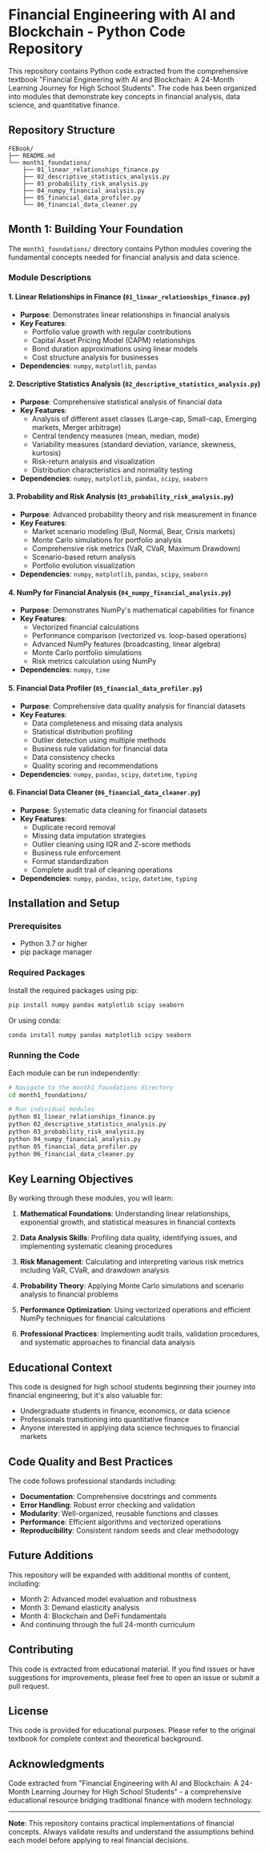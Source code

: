 # Financial Engineering with AI and Blockchain - Python Code Repository

This repository contains Python code extracted from the comprehensive textbook "Financial Engineering with AI and Blockchain: A 24-Month Learning Journey for High School Students". The code has been organized into modules that demonstrate key concepts in financial analysis, data science, and quantitative finance.

## Repository Structure

```
FEBook/
├── README.md
└── month1_foundations/
    ├── 01_linear_relationships_finance.py
    ├── 02_descriptive_statistics_analysis.py
    ├── 03_probability_risk_analysis.py
    ├── 04_numpy_financial_analysis.py
    ├── 05_financial_data_profiler.py
    └── 06_financial_data_cleaner.py
```

## Month 1: Building Your Foundation

The `month1_foundations/` directory contains Python modules covering the fundamental concepts needed for financial analysis and data science.

### Module Descriptions

#### 1. Linear Relationships in Finance (`01_linear_relationships_finance.py`)
- **Purpose**: Demonstrates linear relationships in financial analysis
- **Key Features**:
  - Portfolio value growth with regular contributions
  - Capital Asset Pricing Model (CAPM) relationships
  - Bond duration approximations using linear models
  - Cost structure analysis for businesses
- **Dependencies**: `numpy`, `matplotlib`, `pandas`

#### 2. Descriptive Statistics Analysis (`02_descriptive_statistics_analysis.py`)
- **Purpose**: Comprehensive statistical analysis of financial data
- **Key Features**:
  - Analysis of different asset classes (Large-cap, Small-cap, Emerging markets, Merger arbitrage)
  - Central tendency measures (mean, median, mode)
  - Variability measures (standard deviation, variance, skewness, kurtosis)
  - Risk-return analysis and visualization
  - Distribution characteristics and normality testing
- **Dependencies**: `numpy`, `matplotlib`, `pandas`, `scipy`, `seaborn`

#### 3. Probability and Risk Analysis (`03_probability_risk_analysis.py`)
- **Purpose**: Advanced probability theory and risk measurement in finance
- **Key Features**:
  - Market scenario modeling (Bull, Normal, Bear, Crisis markets)
  - Monte Carlo simulations for portfolio analysis
  - Comprehensive risk metrics (VaR, CVaR, Maximum Drawdown)
  - Scenario-based return analysis
  - Portfolio evolution visualization
- **Dependencies**: `numpy`, `matplotlib`, `pandas`, `scipy`, `seaborn`

#### 4. NumPy for Financial Analysis (`04_numpy_financial_analysis.py`)
- **Purpose**: Demonstrates NumPy's mathematical capabilities for finance
- **Key Features**:
  - Vectorized financial calculations
  - Performance comparison (vectorized vs. loop-based operations)
  - Advanced NumPy features (broadcasting, linear algebra)
  - Monte Carlo portfolio simulations
  - Risk metrics calculation using NumPy
- **Dependencies**: `numpy`, `time`

#### 5. Financial Data Profiler (`05_financial_data_profiler.py`)
- **Purpose**: Comprehensive data quality analysis for financial datasets
- **Key Features**:
  - Data completeness and missing data analysis
  - Statistical distribution profiling
  - Outlier detection using multiple methods
  - Business rule validation for financial data
  - Data consistency checks
  - Quality scoring and recommendations
- **Dependencies**: `numpy`, `pandas`, `scipy`, `datetime`, `typing`

#### 6. Financial Data Cleaner (`06_financial_data_cleaner.py`)
- **Purpose**: Systematic data cleaning for financial datasets
- **Key Features**:
  - Duplicate record removal
  - Missing data imputation strategies
  - Outlier cleaning using IQR and Z-score methods
  - Business rule enforcement
  - Format standardization
  - Complete audit trail of cleaning operations
- **Dependencies**: `numpy`, `pandas`, `scipy`, `datetime`, `typing`

## Installation and Setup

### Prerequisites
- Python 3.7 or higher
- pip package manager

### Required Packages
Install the required packages using pip:

```bash
pip install numpy pandas matplotlib scipy seaborn
```

Or using conda:

```bash
conda install numpy pandas matplotlib scipy seaborn
```

### Running the Code

Each module can be run independently:

```bash
# Navigate to the month1_foundations directory
cd month1_foundations/

# Run individual modules
python 01_linear_relationships_finance.py
python 02_descriptive_statistics_analysis.py
python 03_probability_risk_analysis.py
python 04_numpy_financial_analysis.py
python 05_financial_data_profiler.py
python 06_financial_data_cleaner.py
```

## Key Learning Objectives

By working through these modules, you will learn:

1. **Mathematical Foundations**: Understanding linear relationships, exponential growth, and statistical measures in financial contexts

2. **Data Analysis Skills**: Profiling data quality, identifying issues, and implementing systematic cleaning procedures

3. **Risk Management**: Calculating and interpreting various risk metrics including VaR, CVaR, and drawdown analysis

4. **Probability Theory**: Applying Monte Carlo simulations and scenario analysis to financial problems

5. **Performance Optimization**: Using vectorized operations and efficient NumPy techniques for financial calculations

6. **Professional Practices**: Implementing audit trails, validation procedures, and systematic approaches to financial data analysis

## Educational Context

This code is designed for high school students beginning their journey into financial engineering, but it's also valuable for:

- Undergraduate students in finance, economics, or data science
- Professionals transitioning into quantitative finance
- Anyone interested in applying data science techniques to financial markets

## Code Quality and Best Practices

The code follows professional standards including:

- **Documentation**: Comprehensive docstrings and comments
- **Error Handling**: Robust error checking and validation
- **Modularity**: Well-organized, reusable functions and classes
- **Performance**: Efficient algorithms and vectorized operations
- **Reproducibility**: Consistent random seeds and clear methodology

## Future Additions

This repository will be expanded with additional months of content, including:

- Month 2: Advanced model evaluation and robustness
- Month 3: Demand elasticity analysis
- Month 4: Blockchain and DeFi fundamentals
- And continuing through the full 24-month curriculum

## Contributing

This code is extracted from educational material. If you find issues or have suggestions for improvements, please feel free to open an issue or submit a pull request.

## License

This code is provided for educational purposes. Please refer to the original textbook for complete context and theoretical background.

## Acknowledgments

Code extracted from "Financial Engineering with AI and Blockchain: A 24-Month Learning Journey for High School Students" - a comprehensive educational resource bridging traditional finance with modern technology.

---

**Note**: This repository contains practical implementations of financial concepts. Always validate results and understand the assumptions behind each model before applying to real financial decisions.

